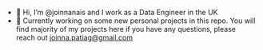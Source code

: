 - 👋 Hi, I’m @joinnanais and I work as a Data Engineer in the UK
- 🚧 Currently working on some new personal projects in this repo. You will find majority of my projects here if you have any questions, please reach out joinna.patiag@gmail.com

<!---
joinnanais/joinnanais is a ✨ special ✨ repository because its `README.md` (this file) appears on your GitHub profile.
You can click the Preview link to take a look at your changes.
--->
